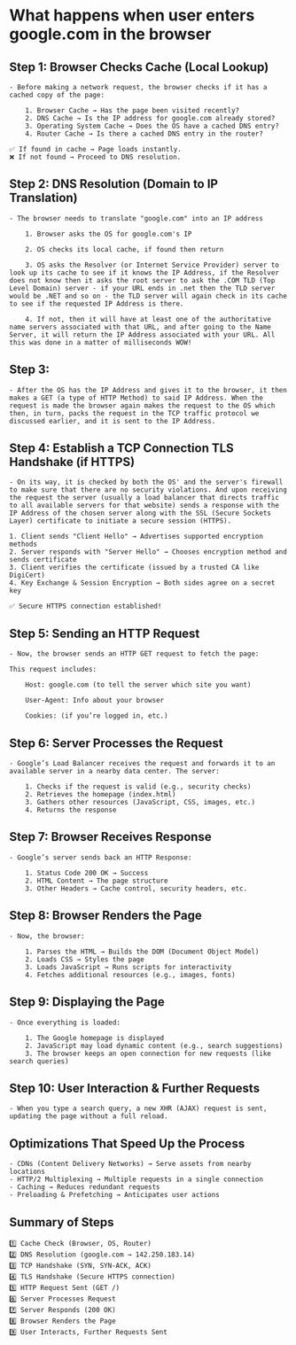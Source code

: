 # What happens when user enters google.com in the browser

## Step 1: Browser Checks Cache (Local Lookup)

    - Before making a network request, the browser checks if it has a cached copy of the page:

        1. Browser Cache → Has the page been visited recently?
        2. DNS Cache → Is the IP address for google.com already stored?
        3. Operating System Cache → Does the OS have a cached DNS entry?
        4. Router Cache → Is there a cached DNS entry in the router?

    ✅ If found in cache → Page loads instantly.
    ❌ If not found → Proceed to DNS resolution.

## Step 2: DNS Resolution (Domain to IP Translation)

    - The browser needs to translate "google.com" into an IP address

        1. Browser asks the OS for google.com's IP

        2. OS checks its local cache, if found then return

        3. OS asks the Resolver (or Internet Service Provider) server to look up its cache to see if it knows the IP Address, if the Resolver does not know then it asks the root server to ask the .COM TLD (Top Level Domain) server - if your URL ends in .net then the TLD server would be .NET and so on - the TLD server will again check in its cache to see if the requested IP Address is there. 
        
        4. If not, then it will have at least one of the authoritative name servers associated with that URL, and after going to the Name Server, it will return the IP Address associated with your URL. All this was done in a matter of milliseconds WOW!
        
## Step 3: 

    - After the OS has the IP Address and gives it to the browser, it then makes a GET (a type of HTTP Method) to said IP Address. When the request is made the browser again makes the request to the OS which then, in turn, packs the request in the TCP traffic protocol we discussed earlier, and it is sent to the IP Address. 


## Step 4: Establish a TCP Connection TLS Handshake (if HTTPS)

    - On its way, it is checked by both the OS' and the server's firewall to make sure that there are no security violations. And upon receiving the request the server (usually a load balancer that directs traffic to all available servers for that website) sends a response with the IP Address of the chosen server along with the SSL (Secure Sockets Layer) certificate to initiate a secure session (HTTPS). 

    1. Client sends "Client Hello" → Advertises supported encryption methods
    2. Server responds with "Server Hello" → Chooses encryption method and sends certificate
    3. Client verifies the certificate (issued by a trusted CA like DigiCert)
    4. Key Exchange & Session Encryption → Both sides agree on a secret key

    ✅ Secure HTTPS connection established!

## Step 5: Sending an HTTP Request

    - Now, the browser sends an HTTP GET request to fetch the page:

    This request includes:

        Host: google.com (to tell the server which site you want)

        User-Agent: Info about your browser

        Cookies: (if you’re logged in, etc.)

## Step 6: Server Processes the Request

    - Google’s Load Balancer receives the request and forwards it to an available server in a nearby data center. The server:

        1. Checks if the request is valid (e.g., security checks)
        2. Retrieves the homepage (index.html)
        3. Gathers other resources (JavaScript, CSS, images, etc.)
        4. Returns the response

## Step 7: Browser Receives Response

    - Google’s server sends back an HTTP Response:  

        1. Status Code 200 OK → Success
        2. HTML Content → The page structure
        3. Other Headers → Cache control, security headers, etc.

## Step 8: Browser Renders the Page

    - Now, the browser:

        1. Parses the HTML → Builds the DOM (Document Object Model)
        2. Loads CSS → Styles the page
        3. Loads JavaScript → Runs scripts for interactivity
        4. Fetches additional resources (e.g., images, fonts)                                        

## Step 9: Displaying the Page

    - Once everything is loaded:

        1. The Google homepage is displayed
        2. JavaScript may load dynamic content (e.g., search suggestions)
        3. The browser keeps an open connection for new requests (like search queries)

## Step 10: User Interaction & Further Requests

    - When you type a search query, a new XHR (AJAX) request is sent, updating the page without a full reload.        

## Optimizations That Speed Up the Process

    - CDNs (Content Delivery Networks) → Serve assets from nearby locations
    - HTTP/2 Multiplexing → Multiple requests in a single connection
    - Caching → Reduces redundant requests
    - Preloading & Prefetching → Anticipates user actions

## Summary of Steps

    1️⃣ Cache Check (Browser, OS, Router)
    2️⃣ DNS Resolution (google.com → 142.250.183.14)
    3️⃣ TCP Handshake (SYN, SYN-ACK, ACK)
    4️⃣ TLS Handshake (Secure HTTPS connection)
    5️⃣ HTTP Request Sent (GET /)
    6️⃣ Server Processes Request
    7️⃣ Server Responds (200 OK)
    8️⃣ Browser Renders the Page
    9️⃣ User Interacts, Further Requests Sent


    